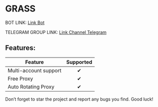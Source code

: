 # GRASS

BOT LINK: [Link Bot](https://app.getgrass.io/register/?referralCode=p60dN4QjP7-JvuT)

TELEGRAM GROUP LINK: [Link Channel Telegram](https://t.me/UxScript)

## Features:
| Feature                        | Supported |
|--------------------------------|:---------:|
| Multi-account support          |     ✔     |
| Free Proxy            |     ✔     |
| Auto Rotating Proxy              |     ✔     |

Don’t forget to star the project and report any bugs you find. Good luck!
